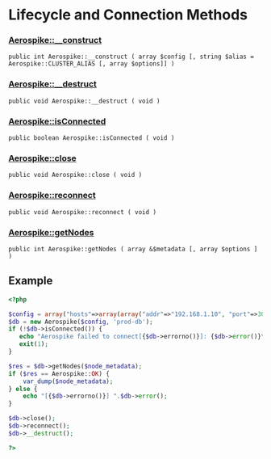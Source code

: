 
# Lifecycle and Connection Methods

### [Aerospike::__construct](aerospike_construct.md)
```
public int Aerospike::__construct ( array $config [, string $alias = Aerospike::CLUSTER_ALIAS [, array $options]] )
```

### [Aerospike::__destruct](aerospike_destruct.md)
```
public void Aerospike::__destruct ( void )
```

### [Aerospike::isConnected](aerospike_isconnected.md)
```
public boolean Aerospike::isConnected ( void )
```

### [Aerospike::close](aerospike_close.md)
```
public void Aerospike::close ( void )
```

### [Aerospike::reconnect](aerospike_reconnect.md)
```
public void Aerospike::reconnect ( void )
```

### [Aerospike::getNodes](aerospike_getnodes.md)
```
public int Aerospike::getNodes ( array &$metadata [, array $options ] )
```

## Example

```php
<?php

$config = array("hosts"=>array(array("addr"=>"192.168.1.10", "port"=>3000)));
$db = new Aerospike($config, 'prod-db');
if (!$db->isConnected()) {
   echo "Aerospike failed to connect[{$db->errorno()}]: {$db->error()}\n";
   exit(1);
}

$res = $db->getNodes($node_metadata);
if ($res == Aerospike::OK) {
    var_dump($node_metadata);
} else {
    echo "[{$db->errorno()}] ".$db->error();
}

$db->close();
$db->reconnect();
$db->__destruct();

?>
```
